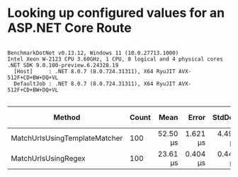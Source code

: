 # Looking up configured values for an ASP.NET Core Route

```

BenchmarkDotNet v0.13.12, Windows 11 (10.0.27713.1000)
Intel Xeon W-2123 CPU 3.60GHz, 1 CPU, 8 logical and 4 physical cores
.NET SDK 9.0.100-preview.6.24328.19
  [Host]     : .NET 8.0.7 (8.0.724.31311), X64 RyuJIT AVX-512F+CD+BW+DQ+VL
  DefaultJob : .NET 8.0.7 (8.0.724.31311), X64 RyuJIT AVX-512F+CD+BW+DQ+VL


```
| Method                        | Count | Mean     | Error    | StdDev   | Ratio | RatioSD | Gen0   | Allocated | Alloc Ratio |
|------------------------------ |------ |---------:|---------:|---------:|------:|--------:|-------:|----------:|------------:|
| MatchUrlsUsingTemplateMatcher | 100   | 52.50 μs | 1.621 μs | 4.493 μs |  2.40 |    0.19 | 0.4272 |    1920 B |       48.00 |
| MatchUrlsUsingRegex           | 100   | 23.61 μs | 0.404 μs | 0.449 μs |  1.00 |    0.00 |      - |      40 B |        1.00 |
